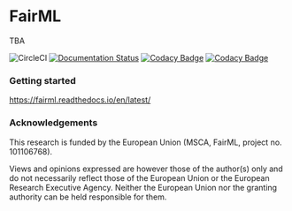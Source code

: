 # FairML

TBA

<!--
[![CircleCI](https://dl.circleci.com/status-badge/img/gh/eustomaqua/FairML/tree/master.svg?style=svg)](https://dl.circleci.com/status-badge/redirect/gh/eustomaqua/FairML/tree/master) 
[![Coverage Status](https://coveralls.io/repos/github/eustomaqua/FairML/badge.svg?branch=master)](https://coveralls.io/github/eustomaqua/FairML?branch=master) 
https://readthedocs.org/projects/fairml/
-->
![CircleCI](https://img.shields.io/circleci/build/github/eustomaqua/FairML/master) 
[![Documentation Status](https://readthedocs.org/projects/fairml/badge/?version=latest)](https://fairml.readthedocs.io/en/latest/?badge=latest) 
[![Codacy Badge](https://app.codacy.com/project/badge/Grade/7676a4d116f447e897b6a4260b5c5f4f)](https://app.codacy.com/gh/eustomaqua/FairML/dashboard?utm_source=gh&utm_medium=referral&utm_content=&utm_campaign=Badge_grade) 
[![Codacy Badge](https://app.codacy.com/project/badge/Coverage/7676a4d116f447e897b6a4260b5c5f4f)](https://app.codacy.com/gh/eustomaqua/FairML/dashboard?utm_source=gh&utm_medium=referral&utm_content=&utm_campaign=Badge_coverage) 


### Getting started

https://fairml.readthedocs.io/en/latest/


### Acknowledgements

This research is funded by the European Union (MSCA, FairML, project no. 101106768). 

Views and opinions expressed are however those of the author(s) only and do not necessarily reflect those of the European Union or the European Research Executive Agency. Neither the European Union nor the granting authority can be held responsible for them.
